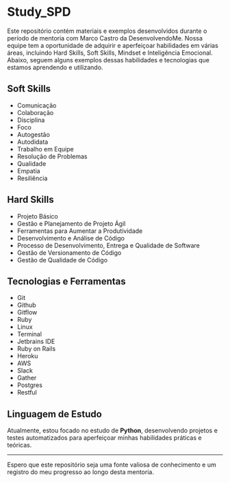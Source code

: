 # Study_SPD

Este repositório contém materiais e exemplos desenvolvidos durante o período de mentoria com Marco Castro da DesenvolvendoMe. Nossa equipe tem a oportunidade de adquirir e aperfeiçoar habilidades em várias áreas, incluindo Hard Skills, Soft Skills, Mindset e Inteligência Emocional. Abaixo, seguem alguns exemplos dessas habilidades e tecnologias que estamos aprendendo e utilizando.

## Soft Skills

- Comunicação
- Colaboração
- Disciplina
- Foco
- Autogestão
- Autodidata
- Trabalho em Equipe
- Resolução de Problemas
- Qualidade
- Empatia
- Resiliência

## Hard Skills

- Projeto Básico
- Gestão e Planejamento de Projeto Ágil
- Ferramentas para Aumentar a Produtividade
- Desenvolvimento e Análise de Código
- Processo de Desenvolvimento, Entrega e Qualidade de Software
- Gestão de Versionamento de Código
- Gestão de Qualidade de Código

## Tecnologias e Ferramentas

- Git
- Github
- Gitflow
- Ruby
- Linux
- Terminal
- Jetbrains IDE
- Ruby on Rails
- Heroku
- AWS
- Slack
- Gather
- Postgres
- Restful

## Linguagem de Estudo

Atualmente, estou focado no estudo de **Python**, desenvolvendo projetos e testes automatizados para aperfeiçoar minhas habilidades práticas e teóricas.

---

Espero que este repositório seja uma fonte valiosa de conhecimento e um registro do meu progresso ao longo desta mentoria.
